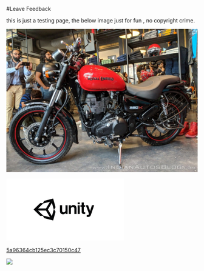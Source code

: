 #Leave Feedback

<div id="feedback-container"></div>
this is just a testing page,
the below image just for fun , no copyright crime.

![abc](Images/DW5ae844253ad7612198927874.jpg)

![abc](Images/DW5a963922d2f2b83b4ce3e9c6.png)


[5a96364cb125ec3c70150c47](Examples/DW5a96364cb125ec3c70150c47.cs)

![](https://images.pexels.com/photos/67636/rose-blue-flower-rose-blooms-67636.jpeg)
